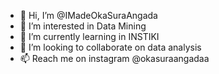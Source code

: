- 👋 Hi, I’m @IMadeOkaSuraAngada
- 👀 I’m interested in Data Mining
- 🌱 I’m currently learning in INSTIKI 
- 💞️ I’m looking to collaborate on data analysis
- 📫 Reach me on instagram @okasuraangadaa

<!---
IMadeOkaSuraAngada/IMadeOkaSuraAngada is a ✨ special ✨ repository because its `README.md` (this file) appears on your GitHub profile.
You can click the Preview link to take a look at your changes.
--->
